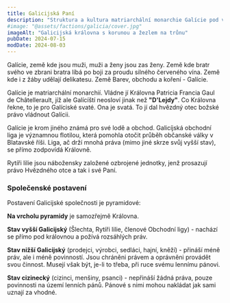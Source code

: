 ```yaml
---
title: Galicijská Paní
description: "Struktura a kultura matriarchální monarchie Galície pod vládou Královny Patricie Francie Gaul de Châtellerault"
#image: "@assets/factions/galicia/cover.jpg"
imageAlt: "Galicijská královna s korunou a žezlem na trůnu"
pubDate: 2024-07-15
modDate: 2024-08-03
---
```

Galície, země kde jsou muži, muži a ženy jsou zas ženy. Země kde bratr svého ve zbrani bratra líbá po boji za proudu silného červeného vína. Země kde i z žáby udělají delikatesu. Země Barev, obchodu a koření - Galície.

Galície je matriarchální monarchií. Vládne jí Královna Patricia Francia Gaul de Châtellerault, jíž ale Galícíští neosloví jinak než **"D'Lejdy"**. Co Královna řekne, to je pro Galíciské svaté. Ona je svatá. To jí dal hvězdný otec božské právo vládnout Galícii.

Galície je krom jiného známá pro své lodě a obchod. Galicíjská obchodní liga je významnou flotilou, která pomohla otočit průběh občanské války v Blatavské říši. Liga, ač drží mnohá práva (mimo jiné skrze svůj vyšší stav), se přímo zodpovídá Královně.

Rytíři lilie jsou nábožensky založené ozbrojené jednotky, jenž prosazují právo Hvězdného otce a tak i své Paní.

### Společenské postavení

Postavení Galicijské společnosti je pyramidové:

**Na vrcholu pyramidy** je samozřejmě Královna.

**Stav vyšší Galicijský** (Šlechta, Rytíři lilie, členové Obchodní ligy) - nachází se přímo pod královnou a požívá rozsáhlých práv.

**Stav nižší Galicijský** (prodejci, výrobci, sedláci, hajní, kněží) - přináší méně práv, ale i méně povinností. Jsou chráněni právem a oprávněni provádět svou činnost. Musejí však být, je-li to třeba, při ruce svému lennímu pánovi.

**Stav cizinecký** (cizinci, menšiny, psanci) - nepřináší žádná práva, pouze povinnosti na území lenních pánů. Pánové s nimi mohou nakládat jak sami uznají za vhodné.
